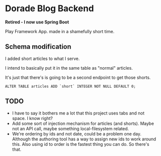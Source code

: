 # Dorade Blog Backend

**Retired - I now use Spring Boot**

Play Framework App. made in a shamefully short time.

## Schema modification
I added short articles to what I serve.

I intend to basically put it in the same table as "normal" articles.

It's just that there's is going to be a second endpoint to get those shorts.

```
ALTER TABLE articles ADD `short` INTEGER NOT NULL DEFAULT 0;
```

## TODO
* I have to say it bothers me a lot that this project uses tabs and not space. I know right?
* Add some sort of injection mechanism for articles (and shorts). Maybe not an API call, maybe something local-filesystem related.
* We're ordering by ids and not date, could be a problem one day. Although the authoring tool has a way to assign new ids to work around this. Also using id to order is the fastest thing you can do. So there's that.
